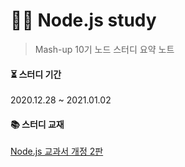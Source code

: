 # 👩‍💻 Node.js study

> Mash-up 10기 노드 스터디 요약 노트



#### ⏳ 스터디 기간

2020.12.28 ~ 2021.01.02



#### 📚 스터디 교재

[Node.js 교과서 개정 2판](http://aladin.kr/p/NKMZT)

